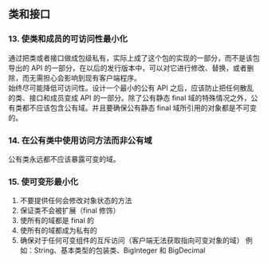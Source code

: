 ## 类和接口
### 13. 使类和成员的可访问性最小化
通过把类或者接口做成包级私有，实际上成了这个包的实现的一部分，而不是该包导出的 API 的一部分，在以后的发行版本中，可以对它进行修改、替换，或者删除，而无需担心会影响到现有客户端程序。  
始终尽可能降低可访问性。设计一个最小的公有 API 之后，应该防止把任何散乱的类、接口和成员变成 API 的一部分。除了公有静态 final 域的特殊情况之外，公有类都不应该包含公有域。并且要确保公有静态 final 域所引用的对象都是不可变的。

### 14. 在公有类中使用访问方法而非公有域
公有类永远都不应该暴露可变的域。

### 15. 使可变形最小化
1. 不要提供任何会修改对象状态的方法
2. 保证类不会被扩展（final 修饰）
3. 使所有的域都是 final 的
4. 使所有的域都成为私有的
5. 确保对于任何可变组件的互斥访问（客户端无法获取指向可变对象的域）
例如：String、基本类型的包装类、BigInteger 和 BigDecimal